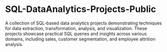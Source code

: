 # SQL-DataAnalytics-Projects-Public
A collection of SQL-based data analytics projects demonstrating techniques for data extraction, transformation, analysis, and visualization. These projects showcase practical SQL queries and insights across various domains, including sales, customer segmentation, and employee attrition analysis.
